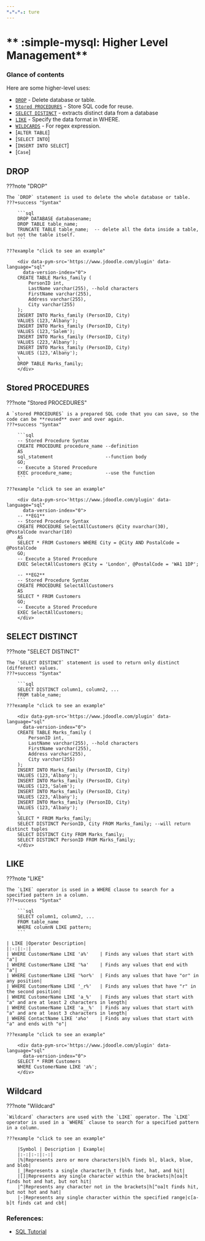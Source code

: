 ```yaml
---
ᴴₒᴴₒᴴₒ: ture
---
```


# ** :simple-mysql: Higher Level Management**

### **Glance of contents**

Here are some higher-level uses:

- [`DROP`](#drop) - Delete database or table.
- [`Stored PROCEDURES`](#stored-procedures) - Store SQL code for reuse.
- [`SELECT DISTINCT`](#select-distinct) - extracts distinct data from a database
- [`LIKE`](#like) - Specify the data format in WHERE.
- [`WILDCARDS`](#wildcard) - For regex expression.
- [`ALTER TABLE`]
- [`SELECT INTO`]
- [`INSERT INTO SELECT`]
- [`Case`]

## **DROP**

???note "DROP"

    The `DROP` statement is used to delete the whole database or table.
    ???+success "Syntax"

        ```sql
        DROP DATABASE databasename;
        DROP TABLE table_name;
        TRUNCATE TABLE table_name;  -- delete all the data inside a table, but not the table itself.
        ```
    
    ???example "click to see an example"

        <div data-pym-src='https://www.jdoodle.com/plugin' data-language="sql"
          data-version-index="0">
        CREATE TABLE Marks_family (
            PersonID int,
            LastName varchar(255), --hold characters
            FirstName varchar(255),
            Address varchar(255),
            City varchar(255)
        );
        INSERT INTO Marks_family (PersonID, City)
        VALUES (123,'Albany');
        INSERT INTO Marks_family (PersonID, City)
        VALUES (123,'Salem');
        INSERT INTO Marks_family (PersonID, City)
        VALUES (223,'Albany');
        INSERT INTO Marks_family (PersonID, City)
        VALUES (123,'Albany');
        \ 
        DROP TABLE Marks_family;
        </div>   

## **Stored PROCEDURES**

???note "Stored PROCEDURES"

    A `stored PROCEDURES` is a prepared SQL code that you can save, so the code can be **reused** over and over again.
    ???+success "Syntax"

        ```sql
        -- Stored Procedure Syntax
        CREATE PROCEDURE procedure_name --definition
        AS
        sql_statement                   --function body
        GO;
        -- Execute a Stored Procedure
        EXEC procedure_name;            --use the function
        ```
    
    ???example "click to see an example"

        <div data-pym-src='https://www.jdoodle.com/plugin' data-language="sql"
          data-version-index="0">
        -- **EG1**
        -- Stored Procedure Syntax
        CREATE PROCEDURE SelectAllCustomers @City nvarchar(30), @PostalCode nvarchar(10)
        AS
        SELECT * FROM Customers WHERE City = @City AND PostalCode = @PostalCode
        GO;
        -- Execute a Stored Procedure
        EXEC SelectAllCustomers @City = 'London', @PostalCode = 'WA1 1DP';

        -- **EG2**
        -- Stored Procedure Syntax
        CREATE PROCEDURE SelectAllCustomers
        AS
        SELECT * FROM Customers
        GO;
        -- Execute a Stored Procedure
        EXEC SelectAllCustomers;
        </div>

## **SELECT DISTINCT**

???note "SELECT DISTINCT"

    The `SELECT DISTINCT` statement is used to return only distinct (different) values.
    ???+success "Syntax"

        ```sql
        SELECT DISTINCT column1, column2, ...
        FROM table_name;
        ```
    ???example "click to see an example"

        <div data-pym-src='https://www.jdoodle.com/plugin' data-language="sql"
          data-version-index="0">
        CREATE TABLE Marks_family (
            PersonID int,
            LastName varchar(255), --hold characters
            FirstName varchar(255),
            Address varchar(255),
            City varchar(255)
        );
        INSERT INTO Marks_family (PersonID, City)
        VALUES (123,'Albany');
        INSERT INTO Marks_family (PersonID, City)
        VALUES (123,'Salem');
        INSERT INTO Marks_family (PersonID, City)
        VALUES (223,'Albany');
        INSERT INTO Marks_family (PersonID, City)
        VALUES (123,'Albany');
        \ 
        SELECT * FROM Marks_family;        
        SELECT DISTINCT PersonID, City FROM Marks_family; --will return distinct tuples
        SELECT DISTINCT City FROM Marks_family;
        SELECT DISTINCT PersonID FROM Marks_family;
        </div>   

## **LIKE**

???note "LIKE"

    The `LIKE` operator is used in a WHERE clause to search for a specified pattern in a column.
    ???+success "Syntax"

        ```sql
        SELECT column1, column2, ...
        FROM table_name
        WHERE columnN LIKE pattern;
        ```
    
    | LIKE |Operator Description|
    |:-:|:-:|
    | WHERE CustomerName LIKE 'a%'	  | Finds any values that start with "a"|
    | WHERE CustomerName LIKE '%a'	  | Finds any values that end with "a"|
    | WHERE CustomerName LIKE '%or%'  | Finds any values that have "or" in any position|
    | WHERE CustomerName LIKE '_r%'	  | Finds any values that have "r" in the second position|
    | WHERE CustomerName LIKE 'a_%'	  | Finds any values that start with "a" and are at least 2 characters in length|
    | WHERE CustomerName LIKE 'a__%'  | Finds any values that start with "a" and are at least 3 characters in length|
    | WHERE ContactName LIKE 'a%o'	  | Finds any values that start with "a" and ends with "o"|

    ???example "click to see an example"

        <div data-pym-src='https://www.jdoodle.com/plugin' data-language="sql"
          data-version-index="0">
        SELECT * FROM Customers
        WHERE CustomerName LIKE 'a%';
        </div>

## **Wildcard**

???note "Wildcard"

    `Wildcard` characters are used with the `LIKE` operator. The `LIKE` operator is used in a `WHERE` clause to search for a specified pattern in a column.

    ???example "click to see an example"

        |Symbol	| Description | Example|
        |:-:|:-:|:-:|
        |%|Represents zero or more characters|bl% finds bl, black, blue, and blob|
        |_|Represents a single character|h_t finds hot, hat, and hit|
        |[]|Represents any single character within the brackets|h[oa]t finds hot and hat, but not hit|
        |^|Represents any character not in the brackets|h[^oa]t finds hit, but not hot and hat|
        |-|Represents any single character within the specified range|c[a-b]t finds cat and cbt|



    
### **References:**

- [SQL Tutorial](https://www.w3schools.com/sql/)


<script src="https://www.jdoodle.com/assets/jdoodle-pym.min.js" type="text/javascript"></script>